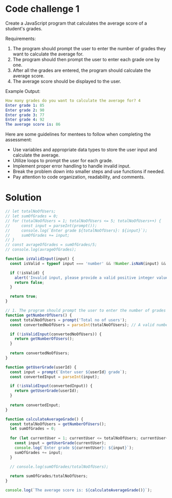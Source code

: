 # Code challenge 1

Create a JavaScript program that calculates the average score of a student's grades.

Requirements:
1. The program should prompt the user to enter the number of grades they want to calculate the average for.
2. The program should then prompt the user to enter each grade one by one.
3. After all the grades are entered, the program should calculate the average score.
4. The average score should be displayed to the user.

Example Output:
```yaml
How many grades do you want to calculate the average for? 4
Enter grade 1: 85
Enter grade 2: 90
Enter grade 3: 77
Enter grade 4: 92
The average score is: 86
```

Here are some guidelines for mentees to follow when completing the assessment:
- Use variables and appropriate data types to store the user input and calculate the average.
- Utilize loops to prompt the user for each grade.
- Implement proper error handling to handle invalid input.
- Break the problem down into smaller steps and use functions if needed.
- Pay attention to code organization, readability, and comments.

# Solution

```js
// let totalNoOfUsers;
// let sumOfGrades = 0;
// for (totalNoOfUsers = 1; totalNoOfUsers <= 5; totalNoOfUsers++) {
//     const input = parseInt(prompt());
//     console.log(`Enter grade ${totalNoOfUsers}: ${input}`);
//     sumOfGrades += input;
// }
// const avrageOfGrades = sumOfGrades/5;
// console.log(avrageOfGrades);

function isValidInput(input) {
  const isValid = typeof input === 'number' && !Number.isNaN(input) && input > 0 && input <= 100;

  if (!isValid) {
    alert('Invalid input, please provide a valid positive integer value between 0 & 100!');
    return false;
  }

  return true;
}

// 1. The program should prompt the user to enter the number of grades they want to calculate the average for.
function getNumberOfUsers() {
  const totalNoOfUsers = prompt('Total no of users');
  const convertedNoOfUsers = parseInt(totalNoOfUsers); // A valid number or NaN

  if (!isValidInput(convertedNoOfUsers)) {
    return getNumberOfUsers();
  }
  
  return convertedNoOfUsers;
}

function getUserGrade(userId) {
  const input = prompt(`Enter user ${userId} grade`);
  const convertedInput = parseInt(input);

  if (!isValidInput(convertedInput)) {
    return getUserGrade(userId);
  }
  
  return convertedInput;
}

function calculateAverageGrade() {
  const totalNoOfUsers = getNumberOfUsers();
  let sumOfGrades = 0;
  
  for (let currentUser = 1; currentUser <= totalNoOfUsers; currentUser++) {
    const input = getUserGrade(currentUser);
    console.log(`Enter grade ${currentUser}: ${input}`);
    sumOfGrades += input;
  }

  // console.log(sumOfGrades/totalNoOfUsers);
  
  return sumOfGrades/totalNoOfUsers;
}

console.log(`The average score is: ${calculateAverageGrade()}`);
```

